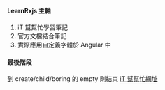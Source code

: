 #### LearnRxjs 主軸

1. iT 幫幫忙學習筆記
2. 官方文檔結合筆記
3. 實際應用自定義字體於 Angular 中

#### 最後階段

到 create/child/boring 的 empty 剛結束
[iT 幫幫忙網址](https://ithelp.ithome.com.tw/articles/10187043)
